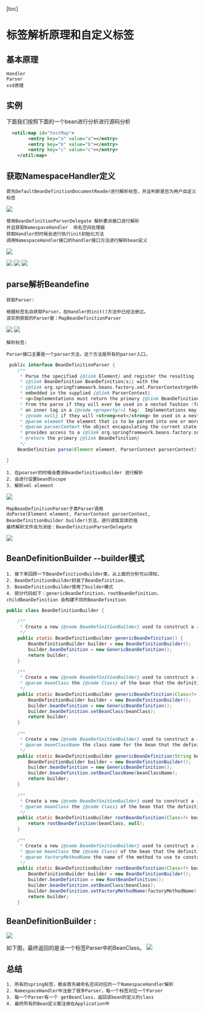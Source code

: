 [toc]

# 标签解析原理和自定义标签
## 基本原理	

	Handler
	Parser
	xsd原理
	
## 实例

下面我们按照下面的一个bean进行分析进行源码分析

```xml
  <util:map id="testMap">
        <entry key="a" value="a"></entry>
        <entry key="b" value="b"></entry>
        <entry key="c" value="c"></entry>
    </util:map>
```

## 获取NamespaceHandler定义

	首先DefaultBeanDefinitionDocumentReader进行解析标签，并且判断是否为用户自定义标签
	
![](media/14917216298769.jpg)

	
	使用BeanDefinitionParserDelegate 解析委派接口进行解析
	并且获取NamespaceHandler  命名空间处理器
	获取Handler的时候会进行执行init初始化方法
	调用NamespaceHandler接口的handler接口方法进行解析bean定义

![](media/14917217112129.jpg)

![](media/14917217745410.jpg)
![](media/14917218475175.jpg)
![](media/14917219316346.jpg)

## parse解析Beandefine

`获取Parser:`
	
	根据标签名自获取Parser，在Handler的init()方法中已经注册过。
	该实例获取的Parser是：MapBeanDefinitionParser
	
![](media/14917221773699.jpg)
![](media/14917222435359.jpg)

`解析标签:`

	Parser接口主要是一个parser方法，这个方法是所有的parser入口。

```java
 public interface BeanDefinitionParser {
	/**
	 * Parse the specified {@link Element} and register the resulting
	 * {@link BeanDefinition BeanDefinition(s)} with the
	 * {@link org.springframework.beans.factory.xml.ParserContext#getRegistry() BeanDefinitionRegistry}
	 * embedded in the supplied {@link ParserContext}.
	 * <p>Implementations must return the primary {@link BeanDefinition} that results
	 * from the parse if they will ever be used in a nested fashion (for example as
	 * an inner tag in a {@code <property/>} tag). Implementations may return
	 * {@code null} if they will <strong>not</strong> be used in a nested fashion.
	 * @param element the element that is to be parsed into one or more {@link BeanDefinition BeanDefinitions}
	 * @param parserContext the object encapsulating the current state of the parsing process;
	 * provides access to a {@link org.springframework.beans.factory.support.BeanDefinitionRegistry}
	 * @return the primary {@link BeanDefinition}
	 */
	BeanDefinition parse(Element element, ParserContext parserContext);

}
```
	1. 在poarser的时候会委派BeanDefinitionBuilder 进行解析
	2. 会进行设置bean的scope
	3. 解析xml element
	
![](media/14917229273813.jpg)
	
	MapBeanDefinitionParser子类Parser调用
	doParse(Element element, ParserContext parserContext, BeanDefinitionBuilder builder)方法，进行读取具体的值
	最终解析文件会为派给：BeanDefinitionParserDelegate
	

![](media/14917232325294.jpg)


## BeanDefinitionBuilder --builder模式

	1. 接下来回顾一下BeanDefinitionBuilder类，从上面的分析可以得知， 
	2. BeanDefinitionBuilder封装了BeanDefinition.
	3. BeanDefinitionBuilder使用了builder模式
	4. 部分代码如下：genericBeanDefinition，rootBeanDefinition，childBeanDefinition 会构建不同的BeanDefinition



```java
public class BeanDefinitionBuilder {

	/**
	 * Create a new {@code BeanDefinitionBuilder} used to construct a {@link GenericBeanDefinition}.
	 */
	public static BeanDefinitionBuilder genericBeanDefinition() {
		BeanDefinitionBuilder builder = new BeanDefinitionBuilder();
		builder.beanDefinition = new GenericBeanDefinition();
		return builder;
	}

	/**
	 * Create a new {@code BeanDefinitionBuilder} used to construct a {@link GenericBeanDefinition}.
	 * @param beanClass the {@code Class} of the bean that the definition is being created for
	 */
	public static BeanDefinitionBuilder genericBeanDefinition(Class<?> beanClass) {
		BeanDefinitionBuilder builder = new BeanDefinitionBuilder();
		builder.beanDefinition = new GenericBeanDefinition();
		builder.beanDefinition.setBeanClass(beanClass);
		return builder;
	}

	/**
	 * Create a new {@code BeanDefinitionBuilder} used to construct a {@link GenericBeanDefinition}.
	 * @param beanClassName the class name for the bean that the definition is being created for
	 */
	public static BeanDefinitionBuilder genericBeanDefinition(String beanClassName) {
		BeanDefinitionBuilder builder = new BeanDefinitionBuilder();
		builder.beanDefinition = new GenericBeanDefinition();
		builder.beanDefinition.setBeanClassName(beanClassName);
		return builder;
	}

	/**
	 * Create a new {@code BeanDefinitionBuilder} used to construct a {@link RootBeanDefinition}.
	 * @param beanClass the {@code Class} of the bean that the definition is being created for
	 */
	public static BeanDefinitionBuilder rootBeanDefinition(Class<?> beanClass) {
		return rootBeanDefinition(beanClass, null);
	}

	/**
	 * Create a new {@code BeanDefinitionBuilder} used to construct a {@link RootBeanDefinition}.
	 * @param beanClass the {@code Class} of the bean that the definition is being created for
	 * @param factoryMethodName the name of the method to use to construct the bean instance
	 */
	public static BeanDefinitionBuilder rootBeanDefinition(Class<?> beanClass, String factoryMethodName) {
		BeanDefinitionBuilder builder = new BeanDefinitionBuilder();
		builder.beanDefinition = new RootBeanDefinition();
		builder.beanDefinition.setBeanClass(beanClass);
		builder.beanDefinition.setFactoryMethodName(factoryMethodName);
		return builder;
	}

```

## BeanDefinitionBuilder :
![](media/14922419919185.jpg)


如下图，最终返回的是该一个标签Parser中的BeanClass。
![](media/14922420533453.jpg)



	
## 总结

	1. 所有的spring标签，都会首先被命名空间对应的一个NamespaceHandler解析
	2. NamespaceHandler中注册了很多Parser，每一个标签对应一个Parser
	3. 每一个Parser有一个 getBeanClass，返回该bean的定义的class
	4. 最终所有的Bean定义都注册在Application中


